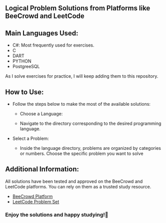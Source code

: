 ﻿## Logical Problem Solutions from Platforms like BeeCrowd and LeetCode

## Main Languages Used:

- C#: Most frequently used for exercises.
- C
- DART
- PYTHON
- PostgreeSQL

As I solve exercises for practice, I will keep adding them to this repository.

## How to Use:

- Follow the steps below to make the most of the available solutions:

   - Choose a Language:

    - Navigate to the directory corresponding to the desired programming language.
- Select a Problem:

    - Inside the language directory, problems are organized by categories or numbers. Choose the specific problem you want to solve

## Additional Information:
All solutions have been tested and approved on the BeeCrowd and LeetCode platforms. You can rely on them as a trusted study resource.

- [BeeCrowd Platform](https://www.beecrowd.com.br/judge/en/login)
- [LeetCode Problem Set](https://leetcode.com/problemset/)

### Enjoy the solutions and happy studying!🚀
